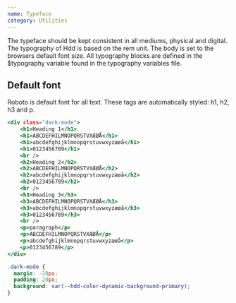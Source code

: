 ```yaml
---
name: Typeface
category: Utilities
---
```

The typeface should be kept consistent in all mediums, physical and digital. The typography of Hdd is based on the rem unit. The body is set to the browsers default font size. All typography blocks are defined in the $typography variable found in the typography variables file.

## Default font
Roboto is default font for all text. These tags are automatically styled: h1, h2, h3 and p.

```roboto.html
<div class="dark-mode">
    <h1>Heading 1</h1>
    <h1>ABCDEFHILMNOPQRSTVXÆØÅ</h1>
    <h1>abcdefghijklmnopqrstuvwxyzæøå</h1>
    <h1>0123456789</h1>
    <br />
    <h2>Heading 2</h2>
    <h2>ABCDEFHILMNOPQRSTVXÆØÅ</h2>
    <h2>abcdefghijklmnopqrstuvwxyzæøå</h2>
    <h2>0123456789</h2>
    <br />
    <h3>Heading 3</h3>
    <h3>ABCDEFHILMNOPQRSTVXÆØÅ</h3>
    <h3>abcdefghijklmnopqrstuvwxyzæøå</h3>
    <h3>0123456789</h3>
    <br />
    <p>paragraph</p>
    <p>ABCDEFHILMNOPQRSTVXÆØÅ</p>
    <p>abcdefghijklmnopqrstuvwxyzæøå</p>
    <p>0123456789</p>
</div>
```

```roboto.css hidden
.dark-mode {
  margin: -20px;
  padding: 20px;
  background: var(--hdd-color-dynamic-background-primary);
}
```